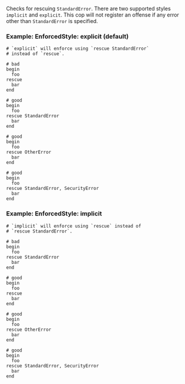 Checks for rescuing `StandardError`. There are two supported
styles `implicit` and `explicit`. This cop will not register an offense
if any error other than `StandardError` is specified.

### Example: EnforcedStyle: explicit (default)
    # `explicit` will enforce using `rescue StandardError`
    # instead of `rescue`.

    # bad
    begin
      foo
    rescue
      bar
    end

    # good
    begin
      foo
    rescue StandardError
      bar
    end

    # good
    begin
      foo
    rescue OtherError
      bar
    end

    # good
    begin
      foo
    rescue StandardError, SecurityError
      bar
    end

### Example: EnforcedStyle: implicit
    # `implicit` will enforce using `rescue` instead of
    # `rescue StandardError`.

    # bad
    begin
      foo
    rescue StandardError
      bar
    end

    # good
    begin
      foo
    rescue
      bar
    end

    # good
    begin
      foo
    rescue OtherError
      bar
    end

    # good
    begin
      foo
    rescue StandardError, SecurityError
      bar
    end